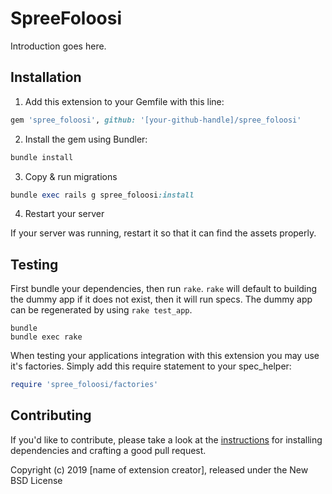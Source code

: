 # SpreeFoloosi

Introduction goes here.

## Installation

1. Add this extension to your Gemfile with this line:
  ```ruby
  gem 'spree_foloosi', github: '[your-github-handle]/spree_foloosi'
  ```

2. Install the gem using Bundler:
  ```ruby
  bundle install
  ```

3. Copy & run migrations
  ```ruby
  bundle exec rails g spree_foloosi:install
  ```

4. Restart your server

  If your server was running, restart it so that it can find the assets properly.

## Testing

First bundle your dependencies, then run `rake`. `rake` will default to building the dummy app if it does not exist, then it will run specs. The dummy app can be regenerated by using `rake test_app`.

```shell
bundle
bundle exec rake
```

When testing your applications integration with this extension you may use it's factories.
Simply add this require statement to your spec_helper:

```ruby
require 'spree_foloosi/factories'
```


## Contributing

If you'd like to contribute, please take a look at the
[instructions](CONTRIBUTING.md) for installing dependencies and crafting a good
pull request.

Copyright (c) 2019 [name of extension creator], released under the New BSD License

